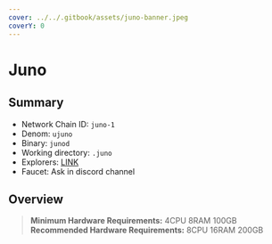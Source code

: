 ```yaml
---
cover: ../../.gitbook/assets/juno-banner.jpeg
coverY: 0
---
```


# Juno

## Summary

* Network Chain ID: `juno-1`
* Denom: `ujuno`
* Binary: `junod`
* Working directory: `.juno`
* Explorers: [LINK](https://mintscan.io/juno)
* Faucet: Ask in discord channel

## Overview

> **Minimum Hardware Requirements:** 4CPU 8RAM 100GB \
> **Recommended Hardware Requirements:** 8CPU 16RAM 200GB
